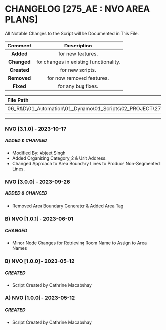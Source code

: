 # CHANGELOG [275_AE : NVO AREA PLANS]
All Notable Changes to the Script will be Documented in This File.

| Comment | Description |
| :--: | :--: |
| **Added**  | for new features. |
|**Changed** |for changes in existing functionality. |
|**Created** | for new scripts. |
|**Removed** |for now removed features. |
|**Fixed** |for any bug fixes. |

| File Path | 
| :-- |
| 06_R&D\01_Automation\01_Dynamo\01_Scripts\02_PROJECT\275_VESTEDA\AREA |
------------------------------------------------------------------

### NVO [3.1.0] - 2023-10-17
##### ADDED & CHANGED
- Modified By: Abjeet Singh
- Added Organizing Category_2 & Unit Address.
- Changed Approach to Area Boundary Lines to Produce Non-Segmented Lines.

### NVO [3.0.0] - 2023-09-26
##### ADDED & CHANGED
- Removed Area Boundary Generator & Added Area Tag

### B) NVO [1.0.1] - 2023-06-01
##### CHANGED
- Minor Node Changes for Retrieving Room Name to Assign to Area Names

### B) NVO [1.0.0] - 2023-05-12
##### CREATED
- Script Created by Cathrine Macabuhay

### A) NVO [1.0.0] - 2023-05-12
##### CREATED
- Script Created by Cathrine Macabuhay